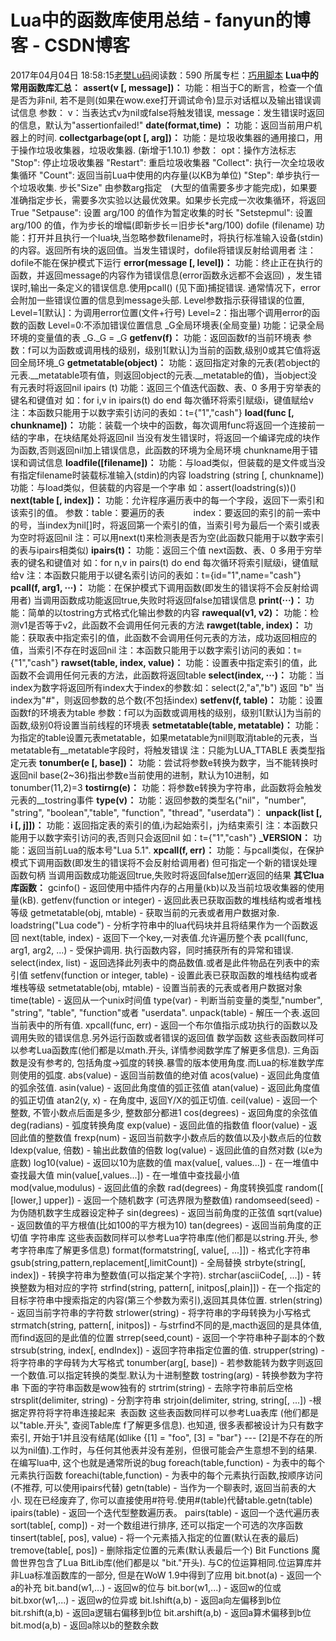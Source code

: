 # Lua中的函数库使用总结 - fanyun的博客 - CSDN博客
2017年04月04日 18:58:15[老樊Lu码](https://me.csdn.net/fanyun_01)阅读数：590
所属专栏：[巧用脚本](https://blog.csdn.net/column/details/15130.html)
**Lua中的常用函数库汇总：**
**assert(v [, message])：**
功能：相当于C的断言，检查一个值是否为非nil, 若不是则(如果在wow.exe打开调试命令)显示对话框以及输出错误调试信息
参数：
v：当表达式v为nil或false将触发错误,
message：发生错误时返回的信息，默认为"assertionfailed!"
**date(format,time) ：**
功能：返回当前用户机器上的时间.
**collectgarbage(opt [, arg])：**
功能：是垃圾收集器的通用接口，用于操作垃圾收集器，垃圾收集器. (新增于1.10.1)
参数：
opt：操作方法标志
"Stop": 停止垃圾收集器 
"Restart": 重启垃圾收集器 
"Collect": 执行一次全垃圾收集循环
"Count": 返回当前Lua中使用的内存量(以KB为单位)
"Step": 单步执行一个垃圾收集. 步长"Size" 由参数arg指定　(大型的值需要多步才能完成)，如果要准确指定步长，需要多次实验以达最优效果。如果步长完成一次收集循环，将返回True
"Setpause": 设置 arg/100 的值作为暂定收集的时长 
"Setstepmul": 设置 arg/100 的值，作为步长的增幅(即新步长＝旧步长*arg/100)
dofile (filename)
功能：打开并且执行一个lua块,当忽略参数filename时，将执行标准输入设备(stdin)的内容。返回所有块的返回值。当发生错误时，dofile将错误反射给调用者
注：dofile不能在保护模式下运行
**error(message [, level])：**
功能：终止正在执行的函数，并返回message的内容作为错误信息(error函数永远都不会返回) ，发生错误时,输出一条定义的错误信息.使用pcall() (见下面)捕捉错误.
通常情况下，error会附加一些错误位置的信息到message头部.
Level参数指示获得错误的位置,
Level=1[默认]：为调用error位置(文件+行号)
Level=2：指出哪个调用error的函数的函数
Level=0:不添加错误位置信息
_G全局环境表(全局变量)
功能：记录全局环境的变量值的表 _G._G = _G
**getfenv(f)：**
功能：返回函数f的当前环境表
参数：f可以为函数或调用栈的级别，级别1[默认]为当前的函数,级别0或其它值将返回全局环境_G
**getmetatable(object)：**
功能：返回指定对象的元表(若object的元表.__metatable项有值，则返回object的元表.__metatable的值)，当object没有元表时将返回nil
ipairs (t)
功能：返回三个值迭代函数、表、0
多用于穷举表的键名和键值对
如：for i,v in ipairs(t) do 
end
每次循环将索引赋级i，键值赋给v
注：本函数只能用于以数字索引访问的表如：t={"1","cash"}
**load(func [, chunkname])：**
功能：装载一个块中的函数，每次调用func将返回一个连接前一结的字串，在块结尾处将返回nil
当没有发生错误时，将返回一个编译完成的块作为函数,否则返回nil加上错误信息，此函数的环境为全局环境
chunkname用于错误和调试信息
**loadfile([filename])：**
功能：与load类似，但装载的是文件或当没有指定filename时装载标准输入(stdin)的内容
loadstring (string [, chunkname])
功能：与load类似，但装载的内容是一个字串
如：assert(loadstring(s))()
**next(table [, index])：**
功能：允许程序遍历表中的每一个字段，返回下一索引和该索引的值。
参数：table：要遍历的表
　　　index：要返回的索引的前一索中的号，当index为nil[]时，将返回第一个索引的值，当索引号为最后一个索引或表为空时将返回nil
注：可以用next(t)来检测表是否为空(此函数只能用于以数字索引的表与ipairs相类似)
**ipairs(t)：**
功能：返回三个值 next函数、表、0
多用于穷举表的键名和键值对
如：for n,v in pairs(t) do 
end
每次循环将索引赋级i，键值赋给v
注：本函数只能用于以键名索引访问的表如：t={id="1",name="cash"}
**pcall(f, arg1, ···)：**
功能：在保护模式下调用函数(即发生的错误将不会反射给调用者)
当调用函数成功能返回true,失败时将返回false加错误信息
**print(···)：**
功能：简单的以tostring方式格式化输出参数的内容
**rawequal(v1, v2)：**
功能：检测v1是否等于v2，此函数不会调用任何元表的方法
**rawget(table, index)：**
功能：获取表中指定索引的值，此函数不会调用任何元表的方法，成功返回相应的值，当索引不存在时返回nil
注：本函数只能用于以数字索引访问的表如：t={"1","cash"}
**rawset(table, index, value)：**
功能：设置表中指定索引的值，此函数不会调用任何元表的方法，此函数将返回table
**select(index, ···)：**
功能：当index为数字将返回所有index大于index的参数:如：select(2,"a","b") 返回 "b"
当index为"#"，则返回参数的总个数(不包括index)
**setfenv(f, table)：**
功能：设置函数f的环境表为table
参数：f可以为函数或调用栈的级别，级别1[默认]为当前的函数,级别0将设置当前线程的环境表
**setmetatable(table, metatable)：**
功能：为指定的table设置元表metatable，如果metatable为nil则取消table的元表，当metatable有__metatable字段时，将触发错误
注：只能为LUA_TTABLE 表类型指定元表
**tonumber(e [, base])：**
功能：尝试将参数e转换为数字，当不能转换时返回nil
base(2~36)指出参数e当前使用的进制，默认为10进制，如tonumber(11,2)=3
**tostirng(e)：**
功能：将参数e转换为字符串，此函数将会触发元表的__tostring事件
**type(v)：**
功能：返回参数的类型名("nil"，"number", "string", "boolean","table", "function", "thread", "userdata")：
**unpack(list [, i [, j]])：**
功能：返回指定表的索引的值,i为起始索引，j为结束索引
注：本函数只能用于以数字索引访问的表,否则只会返回nil 如：t={"1","cash"}
**_VERSION：**
功能：返回当前Lua的版本号"Lua 5.1". 
**xpcall(f, err)：**
功能：与pcall类似，在保护模式下调用函数(即发生的错误将不会反射给调用者)
但可指定一个新的错误处理函数句柄
当调用函数成功能返回true,失败时将返回false加err返回的结果
**其它lua库函数：**
gcinfo() - 返回使用中插件内存的占用量(kb)以及当前垃圾收集器的使用量(kB).
getfenv(function or integer) - 返回此表已获取函数的堆栈结构或者堆栈等级
getmetatable(obj, mtable) - 获取当前的元表或者用户数据对象.
loadstring("Lua code") - 分析字符串中的lua代码块并且将结果作为一个函数返回
next(table, index) - 返回下一个key,一对表值.允许遍历整个表
pcall(func, arg1, arg2, ...) - 受保护调用. 执行函数内容，同时捕获所有的异常和错误.
select(index, list) - 返回选择此列表中的商品数值.或者是此件物品在列表中的索引值
setfenv(function or integer, table) - 设置此表已获取函数的堆栈结构或者堆栈等级
setmetatable(obj, mtable) - 设置当前表的元表或者用户数据对象
time(table) - 返回从一个unix时间值
type(var) - 判断当前变量的类型,"number", "string", "table", "function"或者 "userdata".
unpack(table) - 解压一个表.返回当前表中的所有值.
xpcall(func, err) - 返回一个布尔值指示成功执行的函数以及调用失败的错误信息.另外运行函数或者错误的返回值
数学函数
这些表函数同样可以参考Lua函数库(他们都是以math.开头, 详情参阅数学库了解更多信息).
三角函数是没有参考的, 包括角度->弧度的转换.暴雪的版本使用角度.而Lua的标准数学库则使用的弧度.
abs(value) - 返回当前数值的绝对值
acos(value) - 返回此角度值的弧余弦值.
asin(value) - 返回此角度值的弧正弦值
atan(value) - 返回此角度值的弧正切值
atan2(y, x) - 在角度中, 返回Y/X的弧正切值.
ceil(value) - 返回一个整数, 不管小数点后面是多少, 整数部分都进1
cos(degrees) - 返回角度的余弦值
deg(radians) - 弧度转换角度
exp(value) - 返回此值的指数值
floor(value) - 返回此值的整数值
frexp(num) - 返回当前数字小数点后的数值以及小数点后的位数
ldexp(value, 倍数) - 输出此数值的倍数
log(value) - 返回此值的自然对数 (以e为底数)
log10(value) - 返回以10为底数的值
max(value[, values...]) - 在一堆值中查找最大值
min(value[,values...]) - 在一堆值中查找最小值
mod(value,modulus) - 返回此值的余数
rad(degrees) - 角度转换弧度
random([ [lower,] upper]) - 返回一个随机数字 (可选界限为整数值)
randomseed(seed) - 为伪随机数字生成器设定种子
sin(degrees) - 返回当前角度的正弦值
sqrt(value) - 返回数值的平方根值(比如100的平方根为10)
tan(degrees) - 返回当前角度的正切值
字符串库
这些表函数同样可以参考Lua字符串库(他们都是以string.开头, 参考字符串库了解更多信息)
format(formatstring[, value[, ...]]) - 格式化字符串
gsub(string,pattern,replacement[,limitCount]) - 全局替换
strbyte(string[, index]) - 转换字符串为整数值(可以指定某个字符).
strchar(asciiCode[, ...]) - 转换整数为相对应的字符
strfind(string, pattern[, initpos[,plain]]) - 在一个指定的目标字符串中搜索指定的内容(第三个参数为索引),返回其具体位置.
strlen(string) - 返回当前字符串的字符数
strlower(string) - 将字符串的字母转换为小写格式
strmatch(string, pattern[, initpos]) - 与strfind不同的是,macth返回的是具体值,而find返回的是此值的位置
strrep(seed,count) - 返回一个字符串种子副本的个数
strsub(string, index[, endIndex]) - 返回字符串指定位置的值.
strupper(string) - 将字符串的字母转为大写格式
tonumber(arg[, base]) - 若参数能转为数字则返回一个数值.可以指定转换的类型.默认为十进制整数
tostring(arg) - 转换参数为字符串
下面的字符串函数是wow独有的
strtrim(string) - 去除字符串前后空格
strsplit(delimiter, string) - 分割字符串
strjoin(delimiter, string, string[, ...]) -根据定界符将字符串连接起来
 表函数
这些表函数同样可以参考Lua表库 (他们都是以"table.开头", 查阅Table库 f了解更多信息).
也知道, 很多表都被设计为只有数字索引, 开始于1并且没有结尾(如like {[1] = "foo", [3] = "bar"} --- [2]是不存在的所以为nil值).工作时，与任何其他表并没有差别，但很可能会产生意想不到的结果. 在编写lua中, 这个也就是通常所说的bug
foreach(table,function) - 为表中的每个元素执行函数
foreachi(table,function) - 为表中的每个元素执行函数,按顺序访问(不推荐, 可以使用ipairs代替)
getn(table) - 当作为一个聊表时, 返回当前表的大小. 现在已经废弃了, 你可以直接使用#符号.使用#(table)代替table.getn(table)
ipairs(table) - 返回一个迭代型整数遍历表。
pairs(table) - 返回一个迭代遍历表
sort(table[, comp]) - 对一个数组进行排序, 还可以指定一个可选的次序函数
tinsert(table[, pos], value) - 将一个元素插入指定的位置(默认在表的最后)
tremove(table[, pos]) - 删除指定位置的元素(默认表最后一个)
Bit Functions
魔兽世界包含了Lua BitLib库(他们都是以 "bit."开头). 与C的位运算相同.位运算库并非Lua标准函数库的一部分, 但是在WoW 1.9中得到了应用
bit.bnot(a) - 返回一个a的补充
bit.band(w1,...) - 返回w的位与
bit.bor(w1,...) - 返回w的位或
bit.bxor(w1,...) - 返回w的位异或
bit.lshift(a,b) - 返回a向左偏移到b位
bit.rshift(a,b) - 返回a逻辑右偏移到b位
bit.arshift(a,b) - 返回a算术偏移到b位
bit.mod(a,b) - 返回a除以b的整数余数
